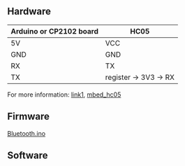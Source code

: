 ## Hardware
|Arduino or CP2102 board | HC05
| --- | --- |
| 5V | VCC | 
| GND | GND | 
| RX | TX | 
| TX | register -> 3V3 -> RX|

For more information: [link1](http://www.martyncurrey.com/arduino-with-hc-05-bluetooth-module-in-slave-mode/), [mbed_hc05](https://developer.mbed.org/users/edodm85/notebook/HC-05-bluetooth/)

## Firmware
[Bluetooth.ino](./Firmware/Bluetooth.ino)

## Software

